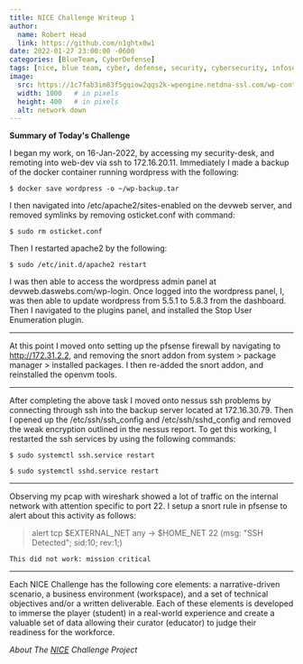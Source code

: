 ```yaml
---
title: NICE Challenge Writeup 1
author:
  name: Robert Head
  link: https://github.com/n1ghtx0w1
date: 2022-01-27 23:00:00 -0600
categories: [BlueTeam, CyberDefense]
tags: [nice, blue team, cyber, defense, security, cybersecurity, infosec, cyber defense, wgu, cyber security club]
image:
  src: https://1c7fab3im83f5gqiow2qqs2k-wpengine.netdna-ssl.com/wp-content/uploads/2021/03/system-hacked.jpg
  width: 1000   # in pixels
  height: 400   # in pixels
  alt: network down
---
```

   
**Summary of Today's Challenge**

I began my work, on 16-Jan-2022, by accessing my security-desk, and remoting into web-dev via ssh to 172.16.20.11.  Immediately I made a backup of the docker container running wordpress with the following: 

 ```shell
$ docker save wordpress -o ~/wp-backup.tar 
```

I then navigated into /etc/apache2/sites-enabled on the devweb server, and removed symlinks by removing osticket.conf with command:

 ```shell
$ sudo rm osticket.conf
```

Then I restarted apache2 by the following:

```shell
$ sudo /etc/init.d/apache2 restart
```

I was then able to access the wordpress admin panel at devweb.daswebs.com/wp-login.  Once logged into the wordpress panel, I, was then able to update wordpress from 5.5.1 to 5.8.3 from the dashboard.  Then I navigated to the plugins panel, and installed the Stop User Enumeration plugin.

-----------------------------------------------------------------------

At this point I moved onto setting up the pfsense firewall by navigating to http://172.31.2.2, and removing the snort addon  from system > package manager > installed packages.  I then re-added the snort addon, and reinstalled the openvm tools.    

------------------------------------------------------------------------

After completing the above task I moved onto nessus ssh problems by connecting through ssh into the backup server located at 172.16.30.79.  Then I opened up the /etc/ssh/ssh_config and /etc/ssh/sshd_config and removed the weak encryption outlined in the nessus report.  To get this working, I restarted the ssh services by using the following commands:

 ```shell
$ sudo systemctl ssh.service restart 

$ sudo systemctl sshd.service restart
```
------------------------------------------------------------------------

Observing my pcap with wireshark showed a lot of traffic on the internal network with attention specific to port 22.  I setup a snort rule in pfsense to alert about this activity as follows:

> alert tcp $EXTERNAL_NET any -> $HOME_NET 22 (msg: "SSH Detected"; sid:10; rev:1;)

`This did not work: mission critical` 

---

Each NICE Challenge has the following core elements: a narrative-driven scenario, a business environment (workspace), and a set of technical objectives and/or a written deliverable. Each of these elements is developed to immerse the player (student) in a real-world experience and create a valuable set of data allowing their curator (educator) to judge their readiness for the workforce.

*About The [NICE](https://nice-challenge.com/) Challenge Project*

